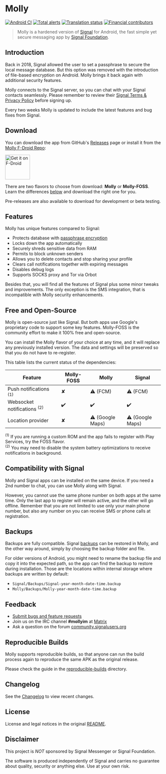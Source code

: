 # Molly

[![Android CI](https://github.com/mollyim/mollyim-android/workflows/Android%20CI/badge.svg)](https://github.com/mollyim/mollyim-android/actions)
[![Total alerts](https://img.shields.io/lgtm/alerts/g/mollyim/mollyim-android.svg?logo=lgtm&logoWidth=18)](https://lgtm.com/projects/g/mollyim/mollyim-android/alerts/)
[![Translation status](https://hosted.weblate.org/widgets/molly-instant-messenger/-/svg-badge.svg)](https://hosted.weblate.org/engage/molly-instant-messenger/?utm_source=widget)
[![Financial contributors](https://opencollective.com/mollyim/tiers/badge.svg)](https://opencollective.com/mollyim#category-CONTRIBUTE)

> Molly is a hardened version of [Signal](https://github.com/signalapp/Signal-Android) for Android, the fast simple yet secure messaging app by [Signal Foundation](https://signal.org).

## Introduction

Back in 2018, Signal allowed the user to set a passphrase to secure the local message database. But this option was removed with the introduction of file-based encryption on Android. Molly brings it back again with additional security features.

Molly connects to the Signal server, so you can chat with your Signal contacts seamlessly. Please remember to review their [Signal Terms & Privacy Policy](https://signal.org/legal/) before signing up.

Every two weeks Molly is updated to include the latest features and bug fixes from Signal.

## Download

You can download the app from GitHub's [Releases](https://github.com/mollyim/mollyim-android/releases/latest) page or install it from the [Molly F-Droid Repo](https://molly.im/fdroid/):

[<img src="https://fdroid.gitlab.io/artwork/badge/get-it-on.png"
    alt="Get it on F-Droid"
    height="80">](https://molly.im/fdroid/)

There are two flavors to choose from download: **Molly** or **Molly-FOSS**. Learn the differences [below](#free-and-open-source) and download the right one for you.

Pre-releases are also available to download for development or beta testing.

## Features

Molly has unique features compared to Signal:

- Protects database with [passphrase encryption](https://github.com/mollyim/mollyim-android/wiki/Data-Encryption-At-Rest)
- Locks down the app automatically
- Securely shreds sensitive data from RAM
- Permits to block unknown senders
- Allows you to delete contacts and stop sharing your profile
- Clears call notifications together with expiring messages
- Disables debug logs
- Supports SOCKS proxy and Tor via Orbot

Besides that, you will find all the features of Signal plus some minor tweaks and improvements. The only exception is the SMS integration, that is incompatible with Molly security enhancements.

## Free and Open-Source

Molly is open-source just like Signal. But both apps use Google's proprietary code to support some key features. Molly-FOSS is the community effort to make it 100% free and open-source.

You can install the Molly flavor of your choice at any time, and it will replace any previously installed version. The data and settings will be preserved so that you do not have to re-register.

This table lists the current status of the dependencies:

| Feature                                | Molly-FOSS | Molly            | Signal          |
| -------------------------------------- | ---------- | ---------------- | --------------- |
| Push notifications <sup>(1)</sup>      | ✘          | ⚠️ (FCM)         | ⚠ (FCM)         |
| Websocket notifications <sup>(2)</sup> | ✔️          | ✔️               | ✔️               |
| Location provider                      | ✘          | ⚠ (Google Maps) | ⚠ (Google Maps) |

<sup>(1)</sup> If you are running a custom ROM and the app fails to register with Play Services, try the FOSS flavor.<br/>
<sup>(2)</sup> You may need to disable the system battery optimizations to receive notifications in background.

## Compatibility with Signal

Molly and Signal apps can be installed on the same device. If you need a 2nd number to chat, you can use Molly along with Signal.

However, you cannot use the same phone number on both apps at the same time. Only the last app to register will remain active, and the other will go offline. Remember that you are not limited to use only your main phone number, but also any number on you can receive SMS or phone calls at registration.

## Backups

Backups are fully compatible. Signal [backups](https://support.signal.org/hc/en-us/articles/360007059752-Backup-and-Restore-Messages) can be restored in Molly, and the other way around, simply by choosing the backup folder and file.

For older versions of Android, you might need to rename the backup file and copy it into the expected path, so the app can find the backup to restore during installation. Those are the locations within internal storage where backups are written by default:
- `Signal/Backups/Signal-year-month-date-time.backup`
- `Molly/Backups/Molly-year-month-date-time.backup`

## Feedback

- [Submit bugs and feature requests](https://github.com/mollyim/mollyim-android/issues)
- Join us on the IRC channel **#mollyim** at [Matrix](https://matrix.to/#/#mollyim:matrix.org)
- Ask a question on the forum [community.signalusers.org](https://community.signalusers.org/)

## Reproducible Builds

Molly supports reproducible builds, so that anyone can run the build process again to reproduce the same APK as the original release.

Please check the guide in the [reproducible-builds](https://github.com/mollyim/mollyim-android/blob/master/reproducible-builds) directory.

## Changelog

See the [Changelog](https://github.com/mollyim/mollyim-android/wiki/Changelog) to view recent changes.

## License

License and legal notices in the original [README](README-ORIG.md).

## Disclaimer

This project is *NOT* sponsored by Signal Messenger or Signal Foundation.

The software is produced independently of Signal and carries no guarantee about quality, security or anything else. Use at your own risk.
